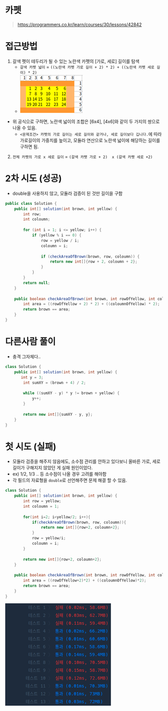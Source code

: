 
# 카펫
> https://programmers.co.kr/learn/courses/30/lessons/42842

# 접근방법

1. 갈색 펫이 테두리가 될 수 있는 노란색 카펫의 [가로, 세로] 길이를 탐색
   - `갈색 카펫 넓이` = `((노란색 카펫 가로 길이 + 2) * 2) + ((노란색 카펫 세로 길이) * 2)`
   - ![img_1.png](img_1.png)
    
  - 위 공식으로 구하면, 노란색 넓이의 조합은 [6x4], [4x6]와 같이 두 가지의 쌍으로 나올 수 있음.
    - `<문제조건> 카펫의 가로 길이는 세로 길이와 같거나, 세로 길이보다 깁니다.`에 따라 가로길이의 가중치를 높이고, 모듈라 연산으로 노란색 넓이에 해당하는 길이를 구하면 됨.
2. `전체 카펫의 가로 x 세로 길이` = `(갈색 카펫 가로 + 2)  x (갈색 카펫 세로 +2) `


# 2차 시도 (성공)
- double을 사용하지 않고, 모듈라 검증이 된 것만 길이을 구함

```java
public class Solution {
    public int[] solution(int brown, int yellow) {
        int row;
        int coloumn;

        for (int i = 1; i <= yellow; i++) {
            if (yellow % i == 0) {
                row = yellow / i;
                coloumn = i;

                if (checkAreaOfBrown(brown, row, coloumn)) {
                    return new int[]{row + 2, coloumn + 2};
                }
            }
        }
        return null;
    }

    public boolean checkAreaOfBrown(int brown, int rowOfYellow, int coloumnOfYellow) {
        int area = ((rowOfYellow + 2) * 2) + ((coloumnOfYellow) * 2);
        return brown == area;
    }
}
```

# 다른사람 풀이

- 충격 그자체다..

```java
class Solution {
    public int[] solution(int brown, int yellow) {
       int y = 3;
        int sumXY = (brown + 4) / 2;

        while ((sumXY - y) * y != brown + yellow) {
            y++;
        }

        return new int[]{sumXY - y, y};
    }
}

```


# 첫 시도 (실패) 

- 모듈라 검증을 해주지 않음에도, 소수점 관리를 안하고 있다보니 올바른 가로, 세로 길이가 구해지지 않았던 게 실패 원인이었다. 
- ex) 1/2,  1/3 .. 등 소수점이 나올 경우 고려를 해야함
- 각 필드의 자료형을 `double`로 선언해주면 문제 해결 할 수 있음.

```java
class Solution {
    public int[] solution(int brown, int yellow) {
        int row = yellow;
        int coloumn = 1;
 
        for(int i=2; i<yellow/2; i++){
            if(checkAreaOfBrown(brown, row, coloumn)){
                return new int[]{row+2, coloumn+2};
            }
            row = yellow/i;
            coloumn = i;
        }

        return new int[]{row+2, coloumn+2};
    }

    public boolean checkAreaOfBrown(int brown, int rowOfYellow, int coloumnOfYellow){
        int area = ((rowOfYellow+2)*2) + ((coloumnOfYellow)*2);
        return brown == area;
    }
}

```

![img.png](img.png)
